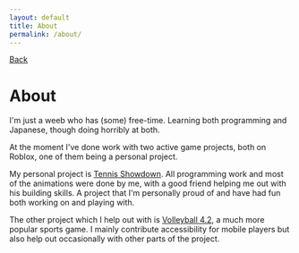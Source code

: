 ```yaml
---
layout: default
title: About
permalink: /about/
---
```

[Back][home]
# About
I'm just a weeb who has (some) free-time. Learning both programming and Japanese, though doing horribly at both.

At the moment I've done work with two active game projects, both on Roblox, one of them being a personal project.

My personal project is [Tennis Showdown][showdown]. All programming work and most of the animations were done by me, with a good friend helping me out with his building skills. A project that I'm personally proud of and have had fun both working on and playing with.

The other project which I help out with is [Volleyball 4.2][volleyball], a much more popular sports game. I mainly contribute accessibility for mobile players but also help out occasionally with other parts of the project.

[home]: {{site.url}}
[showdown]: https://www.roblox.com/games/4815159491/Tennis-Showdown
[volleyball]: https://www.roblox.com/games/3840352284/Volleyball-4-2